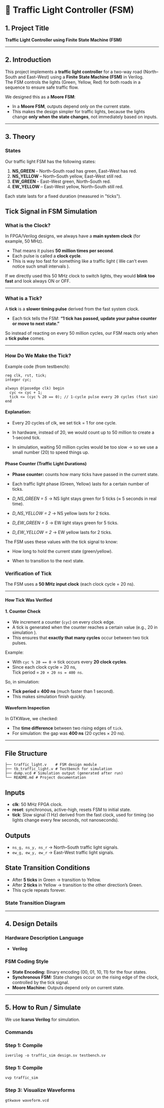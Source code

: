 # 🚦 Traffic Light Controller (FSM)

## 1. Project Title
**Traffic Light Controller using Finite State Machine (FSM)**

---

## 2. Introduction
This project implements a **traffic light controller** for a two-way road (North–South and East–West) using a **Finite State Machine (FSM)** in Verilog.  
The FSM controls the lights (Green, Yellow, Red) for both roads in a sequence to ensure safe traffic flow.

We designed this as a **Moore FSM**:
- In a **Moore FSM**, outputs depend only on the current state.
- This makes the design simpler for traffic lights, because the lights change **only when the state changes**, not immediately based on inputs.

---

## 3. Theory

### States
Our traffic light FSM has the following states:
1. **NS_GREEN** – North–South road has green, East–West has red.  
2. **NS_YELLOW** – North–South yellow, East–West still red.  
3. **EW_GREEN** – East–West green, North–South red.  
4. **EW_YELLOW** – East–West yellow, North–South still red.  


Each state lasts for a fixed duration (measured in "ticks").

## Tick Signal in FSM Simulation

### What is the Clock?
In FPGA/Verilog designs, we always have a **main system clock** (for example, 50 MHz).  
- That means it pulses **50 million times per second**.  
- Each pulse is called a **clock cycle**.  
- This is way too fast for something like a traffic light ( We can’t even notice such small intervals ).  

If we directly used this 50 MHz clock to switch lights, they would **blink too fast** and look always ON or OFF.

---

### What is a Tick?
A **tick** is a **slower timing pulse** derived from the fast system clock.  

- Each tick tells the FSM: **“1 tick has passed, update your pahse counter or move to next state.”**  

So instead of reacting on every 50 million cycles, our FSM reacts only when a **tick pulse** comes.

---

### How Do We Make the Tick?

Example code (from testbench):
```
reg clk, rst, tick;
integer cyc;

always @(posedge clk) begin
  cyc <= cyc + 1;
  tick <= (cyc % 20 == 0); // 1-cycle pulse every 20 cycles (fast sim)
end
```

#### Explanation:

- Every 20 cycles of clk, we set tick = 1 for one cycle.

- In hardware, instead of 20, we would count up to 50 million to create a 1-second tick.

- In simulation, waiting 50 million cycles would be too slow → so we use a small number (20) to speed things up.

#### Phase Counter (Traffic Light Durations)


- **Phase counter:** counts how many ticks have passed in the current state.

- Each traffic light phase (Green, Yellow) lasts for a certain number of ticks.

- *D_NS_GREEN = 5* → NS light stays green for 5 ticks (≈ 5 seconds in real time).

- *D_NS_YELLOW = 2* → NS yellow lasts for 2 ticks.

- *D_EW_GREEN = 5* → EW light stays green for 5 ticks.

- *D_EW_YELLOW = 2* → EW yellow lasts for 2 ticks.

The FSM uses these values with the tick signal to know:

- How long to hold the current state (green/yellow).

- When to transition to the next state.

### Verification of Tick

The FSM uses a **50 MHz input clock** (each clock cycle = 20 ns).  

---

#### How Tick Was Verified

#### 1. Counter Check
- We increment a counter (`cyc`) on every clock edge.
- A tick is generated when the counter reaches a certain value (e.g., 20 in simulation ).
- This ensures that **exactly that many cycles** occur between two tick pulses.

Example:
- With `cyc % 20 == 0` → tick occurs every **20 clock cycles**.
- Since each clock cycle = 20 ns,  
  Tick period = `20 × 20 ns = 400 ns`.

So, in simulation:
- **Tick period = 400 ns** (much faster than 1 second).  
- This makes simulation finish quickly.

#### Waveform Inspection
In GTKWave, we checked:
- The **time difference** between two rising edges of `tick`.
- For simulation: the gap was **400 ns** (20 cycles × 20 ns).

---


## File Structure

```
├── traffic_light.v    # FSM design module
├── tb_traffic_light.v # Testbench for simulation
├── dump.vcd # Simulation output (generated after run)
└── README.md # Project documentation
```

## Inputs
- **clk**: 50 MHz FPGA clock.  
- **reset**: synchronous, active-high,
  resets FSM to initial state.  
- **tick**: Slow signal (1 Hz) derived from the fast clock, used for timing (so lights change every few seconds, not nanoseconds).

## Outputs
- `ns_g, ns_y, ns_r` → North–South traffic light signals.  
- `ew_g, ew_y, ew_r` → East–West traffic light signals.  

## State Transition Conditions
- After **5 ticks** in Green → transition to Yellow.  
- After **2 ticks** in Yellow → transition to the other direction’s Green.  
- This cycle repeats forever.

### State Transition Diagram


---

## 4. Design Details

### Hardware Description Language
- **Verilog**

### FSM Coding Style
- **State Encoding:** Binary encoding (00, 01, 10, 11) for the four states.  
- **Synchronous FSM:** State changes occur on the rising edge of the clock, controlled by the tick signal.  
- **Moore Machine:** Outputs depend only on current state.

---

## 5. How to Run / Simulate

We use **Icarus Verilog** for simulation.

### Commands

### Step 1: Compile
```
iverilog -o traffic_sim design.sv testbench.sv
```

### Step 1: Compile
```
vvp traffic_sim

```

### Step 3: Visualize Waveforms
```
gtkwave waveform.vcd

```

